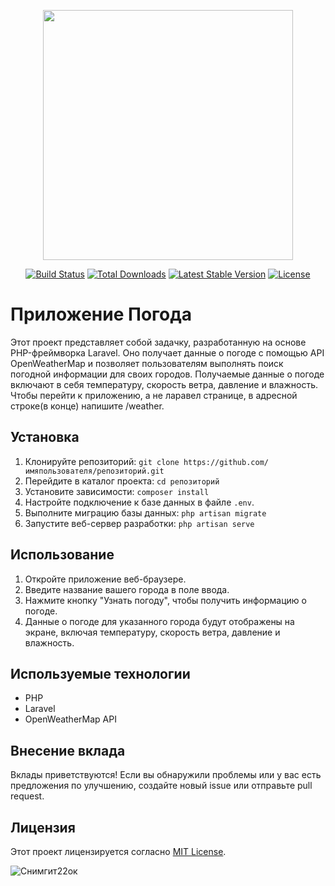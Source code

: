 <p align="center"><a href="https://laravel.com" target="_blank"><img src="https://raw.githubusercontent.com/laravel/art/master/logo-lockup/5%20SVG/2%20CMYK/1%20Full%20Color/laravel-logolockup-cmyk-red.svg" width="400"></a></p>

<p align="center">
<a href="https://travis-ci.org/laravel/framework"><img src="https://travis-ci.org/laravel/framework.svg" alt="Build Status"></a>
<a href="https://packagist.org/packages/laravel/framework"><img src="https://poser.pugx.org/laravel/framework/d/total.svg" alt="Total Downloads"></a>
<a href="https://packagist.org/packages/laravel/framework"><img src="https://poser.pugx.org/laravel/framework/v/stable.svg" alt="Latest Stable Version"></a>
<a href="https://packagist.org/packages/laravel/framework"><img src="https://poser.pugx.org/laravel/framework/license.svg" alt="License"></a>
</p>

# Приложение Погода

Этот проект представляет собой задачку, разработанную на основе PHP-фреймворка Laravel. Оно получает данные о погоде с помощью API OpenWeatherMap и позволяет пользователям выполнять поиск погодной информации для своих городов. Получаемые данные о погоде включают в себя температуру, скорость ветра, давление и влажность. Чтобы перейти к приложению, а не ларавел странице, в адресной строке(в конце) напишите /weather.

## Установка

1. Клонируйте репозиторий: `git clone https://github.com/имяпользователя/репозиторий.git`
2. Перейдите в каталог проекта: `cd репозиторий`
3. Установите зависимости: `composer install`
4. Настройте подключение к базе данных в файле `.env`.
5. Выполните миграцию базы данных: `php artisan migrate`
6. Запустите веб-сервер разработки: `php artisan serve`

## Использование

1. Откройте приложение веб-браузере.
2. Введите название вашего города в поле ввода.
3. Нажмите кнопку "Узнать погоду", чтобы получить информацию о погоде.
4. Данные о погоде для указанного города будут отображены на экране, включая температуру, скорость ветра, давление и влажность.

## Используемые технологии

- PHP
- Laravel
- OpenWeatherMap API

## Внесение вклада

Вклады приветствуются! Если вы обнаружили проблемы или у вас есть предложения по улучшению, создайте новый issue или отправьте pull request.

## Лицензия

Этот проект лицензируется согласно [MIT License](LICENSE).

![Снимгит22ок](https://github.com/AluHadj22/PHP-WeatherApp/assets/140946881/4ee81e8c-2fde-446f-a06d-9763a0fca602)


